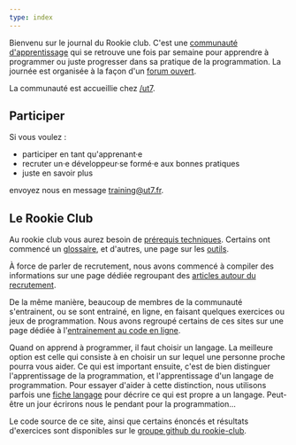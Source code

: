 ```yaml
---
type: index
---
```


Bienvenu sur le journal du Rookie club. C'est une [communauté d'apprentissage](https://fr.m.wikipedia.org/wiki/Communaut%C3%A9_d'apprentissage#Communaut%C3%A9_d'apprentissage) qui se retrouve une fois par semaine pour apprendre à programmer ou juste progresser dans sa pratique de la programmation. La journée est organisée à la façon d'un [forum ouvert](https://fr.wikipedia.org/wiki/M%C3%A9thodologie_Forum_Ouvert).

La communauté est accueillie chez [/ut7](http://ut7.fr/blog/2016/06/02/passe-a-la-boutique.html).

## Participer

Si vous voulez :

- participer en tant qu'apprenant·e
- recruter un·e développeur·se formé·e aux bonnes pratiques
- juste en savoir plus

envoyez nous en message [training@ut7.fr](mailto:training@ut7.fr).

## Le Rookie Club

Au rookie club vous aurez besoin de [prérequis techniques](les-prerequis). Certains ont commencé un [glossaire](glossaire), et d'autres, une page sur les [outils](outils).

À force de parler de recrutement, nous avons commencé à compiler des informations sur une page dédiée regroupant des [articles autour du recrutement](article-autour-du-recrutement).

De la même manière, beaucoup de membres de la communauté s'entrainent, ou se sont entrainé, en ligne, en faisant quelques exercices ou jeux de programmation. Nous avons regroupé certains de ces sites sur une page dédiée à l'[entrainement au code en ligne](entrainement_au_code_en_ligne).

Quand on apprend à programmer, il faut choisir un langage. La meilleure option est celle qui consiste à en choisir un sur lequel une personne proche pourra vous aider. Ce qui est important ensuite, c'est de bien distinguer l'apprentissage de la programmation, et l'apprentissage d'un langage de programmation. Pour essayer d'aider à cette distinction, nous utilisons parfois une [fiche langage](fiche-langage) pour décrire ce qui est propre a un langage. Peut-être un jour écrirons nous le pendant pour la programmation…

Le code source de ce site, ainsi que certains énoncés et résultats d'exercices sont disponibles sur le [groupe github du rookie-club](https://github.com/rookie-club).
